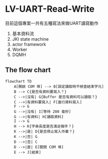 # LV-UART-Read-Write
目前這個專案一共有五種寫法來做UART讀寫動作
1. 基本資料流
2. JKI state machine
3. actor framework
4. Worker
5. DQMH

## The flow chart
```mermaid
flowchart TD
    A[開啟 COM 埠] --> B[設定讀取時不檢查結束字元]
    B --> C{是否有資料要寫入？}
    C -->|沒有| G{Buffer 是否有資料可以讀取？}
    C -->|有資料要寫入| F[進行資料寫入]
    F --> G
    G -->|沒有| I[等待 200 毫秒]
    G -->|有資料| H[讀取資料]
    I --> G
    H --> K{字串長度是否滿足條件？}
    K -->|是| D{是否停止寫入作業？}
    K -->|否| G
    D -->|否| C
    D -->|是| E[關閉 COM 埠]
    E --> J[結束]

